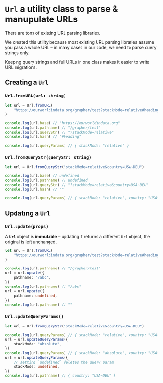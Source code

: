 # `Url` a utility class to parse & manupulate URLs

There are tons of existing URL parsing libraries.

We created this utility because most existing URL parsing libraries assume you pass a whole URL – in many cases in our code, we need to parse query strings only.

Keeping query strings and full URLs in one class makes it easier to write URL migrations.

## Creating a `Url`

### `Url.fromURL(url: string)`

```ts
let url = Url.fromURL(
    "https://ourworldindata.org/grapher/test?stackMode=relative#heading"
)

console.log(url.base) // "https://ourworldindata.org"
console.log(url.pathname) // "/grapher/test"
console.log(url.queryStr) // "?stackMode=relative"
console.log(url.hash) // "#heading"

console.log(url.queryParams) // { stackMode: "relative" }
```

### `Url.fromQueryStr(queryStr: string)`

```ts
let url = Url.fromQueryStr("stackMode=relative&country=USA~DEU")

console.log(url.base) // undefined
console.log(url.pathname) // undefined
console.log(url.queryStr) // "?stackMode=relative&country=USA~DEU"
console.log(url.hash) // ""

console.log(url.queryParams) // { stackMode: "relative", country: "USA~DEU" }
```

## Updating a `Url`

### `Url.update(props)`

A **`Url`** object is **immutable** – updating it returns a different `Url` object, the original is left unchanged.

```ts
let url = Url.fromURL(
    "https://ourworldindata.org/grapher/test?stackMode=relative#heading"
)

console.log(url.pathname) // "/grapher/test"
url = url.update({
    pathname: "/abc",
})
console.log(url.pathname) // "/abc"
url = url.update({
    pathname: undefined,
})
console.log(url.pathname) // ""
```

### `Url.updateQueryParams()`

```ts
let url = Url.fromQueryStr("stackMode=relative&country=USA~DEU")

console.log(url.queryParams) // { stackMode: "relative", country: "USA~DEU" }
url = url.updateQueryParams({
    stackMode: "absolute",
})
console.log(url.queryParams) // { stackMode: "absolute", country: "USA~DEU" }
url = url.updateQueryParams({
    // setting `undefined` deletes the query param
    stackMode: undefined,
})
console.log(url.pathname) // { country: "USA~DEU" }
```
